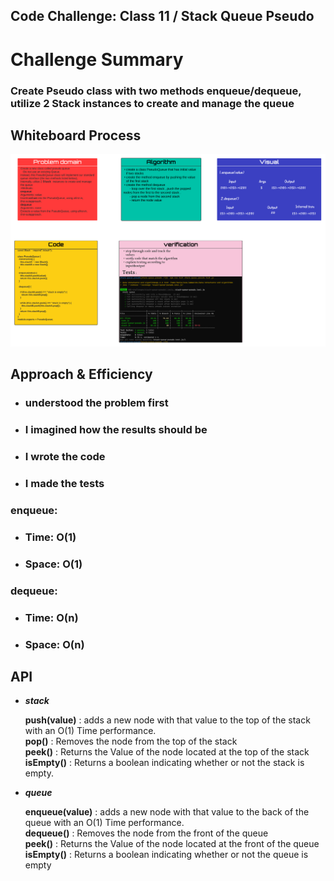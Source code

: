 ## Code Challenge: Class 11 / Stack Queue Pseudo

# Challenge Summary

### Create Pseudo class with two methods enqueue/dequeue, utilize 2 Stack instances to create and manage the queue

## Whiteboard Process

![img](stack-queue-pseudo.png)

## Approach & Efficiency

- ### understood the problem first
- ### I imagined how the results should be
- ### I wrote the code
- ### I made the tests

### enqueue:

- ### Time: O(1)
- ### Space: O(1)

### dequeue:

- ### Time: O(n)
- ### Space: O(n)

## API

- **_stack_**

  **push(value)** : adds a new node with that value to the top of the stack with an O(1) Time performance.  
   **pop()** : Removes the node from the top of the stack  
   **peek()** : Returns the Value of the node located at the top of the stack  
   **isEmpty()** : Returns a boolean indicating whether or not the stack is empty.

- **_queue_**

  **enqueue(value)** : adds a new node with that value to the back of the queue with an O(1) Time performance.  
  **dequeue()** : Removes the node from the front of the queue  
  **peek()** : Returns the Value of the node located at the front of the queue  
  **isEmpty()** : Returns a boolean indicating whether or not the queue is empty
